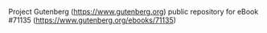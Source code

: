 Project Gutenberg (https://www.gutenberg.org) public repository for
eBook #71135 (https://www.gutenberg.org/ebooks/71135)
